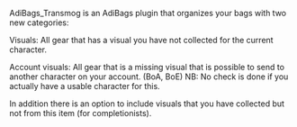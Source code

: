 
AdiBags_Transmog is an AdiBags plugin that organizes your bags with
two new categories:

Visuals:         All gear that has a visual you have not collected for 
                 the current character.

Account visuals: All gear that is a missing visual that is possible to
                 send to another character on your account. (BoA, BoE)
                 NB: No check is done if you actually have a usable character
                 for this.

In addition there is an option to include visuals that you have collected but not from
this item (for completionists).

